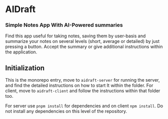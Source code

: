 # AIDraft
### Simple Notes App With AI-Powered summaries

Find this app useful for taking notes, saving them by user-basis and summarize your notes on several levels (short, average or detailed) by just pressing a button. Accept the summary or give additional instructions within the application.

## Initialization
This is the monorepo entry, move to `aidraft-server` for running the server, and find the detailed instructions on how to start It within the folder. For client, move to `aidraft-client` and follow the instructions within that folder too.

For server use `pnpm install` for dependencies and on client `npm install`. Do not install any dependencies on this level of the repository.